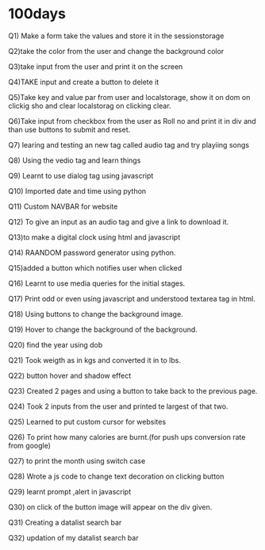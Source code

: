 # 100days

Q1) Make a form  take the values and store it in the sessionstorage

Q2)take the color from the user and change the background color

Q3)take input from the user and print it on the screen

Q4)TAKE input and create a button to delete it

Q5)Take key and value par from user and localstorage, show it on dom on clickig sho and clear localstorag on clicking clear.

Q6)Take input from checkbox from the user as Roll no and print it in div and than use buttons to submit and reset. 

Q7) learing and testing an new tag called audio tag and try  playiing songs

Q8) Using the vedio tag and  learn things

Q9) Learnt to use dialog tag using javascript

Q10) Imported date and time using python 

Q11) Custom NAVBAR  for website

Q12) To give an input as an audio tag and give a link to download it.

Q13)to make a digital clock using html and javascript

Q14) RAANDOM password generator using python.

Q15)added a button which notifies user when clicked

Q16) Learnt to use media queries for the  initial stages.

Q17) Print odd or even using javascript and understood textarea tag  in html.

Q18) Using buttons to change the background image.

Q19) Hover to change the background of the background. 

Q20) find the year  using dob

Q21) Took weigth as in kgs and converted it in to lbs.

Q22) button hover and shadow effect

Q23) Created 2 pages and using a button to take back to the previous page.  

Q24) Took 2 inputs from the user and printed te largest of that two.

Q25) Learned to put custom cursor for websites

Q26) To print how many calories are burnt.(for push ups  conversion rate from google)

Q27) to print the month using switch case

Q28) Wrote a js code to change text decoration on clicking button

Q29) learnt prompt ,alert in javascript

Q30) on click of the button image will appear on the div given.

Q31) Creating a datalist search bar

Q32) updation of my datalist search bar
